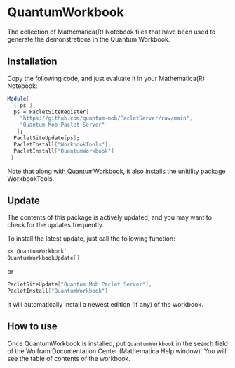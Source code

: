 # QuantumWorkbook

The collection of Mathematica(R) Notebook files that have been used to generate the demonstrations in the Quantum Workbook.

## Installation

Copy the following code, and just evaluate it in your Mathematica(R) Notebook:

```Mathematica
Module[
  { ps },
  ps = PacletSiteRegister[
    "https://github.com/quantum-mob/PacletServer/raw/main",
    "Quantum Mob Paclet Server"
   ];
  PacletSiteUpdate[ps];
  PacletInstall["WorkbookTools"];
  PacletInstall["QuantumWorkbook"]
 ]
```

Note that along with QuantumWorkbook, it also installs the unitility package WorkbookTools.


## Update

The contents of this package is actively updated, and you may want to check for the updates.frequently.

To install the latest update, just call the following function:

```Mathematica
<< QuantumWorkbook`
QuantumWorkbookUpdate[]
```

or

```Mathematica
PacletSiteUpdate["Quantum Mob Paclet Server"];
PacletInstall["QuantumWorkbook"]
```
It will automatically install a newest edition (if any) of the workbook.


## How to use

Once QuantumWorkbook is installed, put `QuantumWorkbook` in the search field of the Wolfram Documentation Center (Mathematica Help window). You will see the table of contents of the workbook.
